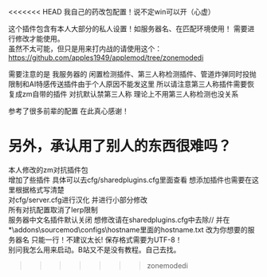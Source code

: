 <<<<<<< HEAD
我自己的药改包配置！说不定win可以开（心虚）  

这个插件包含有本人大部分的私人设置！如服务器名、在匹配环境使用！ 需要进行修改才能使用。  
虽然不太可能，但只是用来打内战的请使用这个：https://github.com/apples1949/applemod/tree/zonemodedi  

需要注意的是 我服务器的 闲置检测插件、第三人称检测插件、管道炸弹同时投抛限制和AI特感传送插件由于个人原因不能发这里 所以请注意第三人称插件需要恢复成zm自带的插件 对抗默认禁第三人称 理论上不用第三人称检测也没关系  

参考了很多前辈的配置 在此真心感谢！  

另外，承认用了别人的东西很难吗？
=======
本人修改的zm对抗插件包  
增加了些插件 具体可以去cfg/sharedplugins.cfg里面查看 想添加插件也需要在这里根据格式写清楚  
对cfg/server.cfg进行汉化 并进行小部分修改  
所有对抗配置取消了lerp限制  
服务器中文名插件默认关闭 想修改请在sharedplugins.cfg中去除// 并在*\addons\sourcemod\configs\hostname里面的hostname.txt 改为你想要的服务器名 只能一行！不建议太长! 保存格式需要为UTF-8！  
别问我怎么用来启动。B站又不是没有教程。自己去找。  
>>>>>>> zonemodedi
